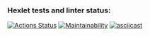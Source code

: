 ### Hexlet tests and linter status:
[![Actions Status](https://github.com/khismagilov/python-project-49/workflows/hexlet-check/badge.svg)](https://github.com/khismagilov/python-project-49/actions)
[![Maintainability](https://api.codeclimate.com/v1/badges/0a7a9225096dd45a2679/maintainability)](https://codeclimate.com/github/khismagilov/python-project-49/maintainability)
[![asciicast](https://asciinema.org/a/GvOG1ZYQTH4gM1XW8XyhUGH8N.svg)](https://asciinema.org/a/GvOG1ZYQTH4gM1XW8XyhUGH8N)

